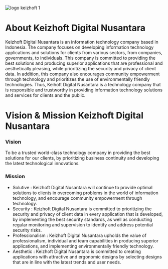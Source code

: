 ![logo keizhoft 1](https://user-images.githubusercontent.com/98641173/224068312-5dcdc1ee-65e8-425c-b44e-362f7c6b378f.jpg)

# About Keizhoft Digital Nusantara

Keizhoft Digital Nusantara is an information technology company based in Indonesia. The company focuses on developing information technology applications and solutions for clients from various sectors, from companies, governments, to individuals. This company is committed to providing the best solutions and producing superior applications that are professional and aesthetically pleasing, while prioritizing the security and privacy of client data. In addition, this company also encourages community empowerment through technology and prioritizes the use of environmentally friendly technologies. Thus, Keihoft Digital Nusantara is a technology company that is responsible and trustworthy in providing information technology solutions and services for clients and the public.

# Vision & Mission Keizhoft Digital Nusantara
### Vision
To be a trusted world-class technology company in providing the best solutions for our clients, by prioritizing business continuity and developing the latest technological innovations.

### Mission
- Solutive : Keizhoft Digital Nusantara will continue to provide optimal solutions to clients in overcoming problems in the world of information technology, and encourage community empowerment through technology.
- Security : Keizhoft Digital Nusantara is committed to prioritizing the security and privacy of client data in every application that is developed, by implementing the best security standards, as well as conducting regular monitoring and supervision to identify and address potential security risks.
- Professionalism : Keizhoft Digital Nusantara upholds the value of professionalism, individual and team capabilities in producing superior applications, and implementing environmentally friendly technology.
- Aesthetic : Keizhoft Digital Nusantara is committed to creating applications with attractive and ergonomic designs by selecting designs that are in line with the latest trends and user needs.
